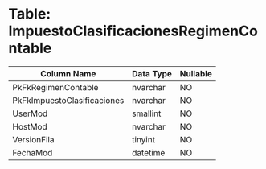 # Table: ImpuestoClasificacionesRegimenContable

| Column Name | Data Type | Nullable |
|-------------|-----------|----------|
| PkFkRegimenContable | nvarchar | NO |
| PkFkImpuestoClasificaciones | nvarchar | NO |
| UserMod | smallint | NO |
| HostMod | nvarchar | NO |
| VersionFila | tinyint | NO |
| FechaMod | datetime | NO |

